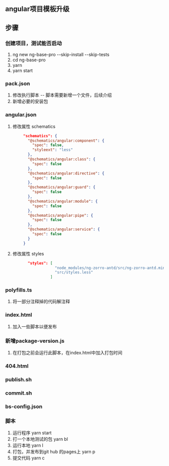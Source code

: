 ## angular项目模板升级

## 步骤
### 创建项目，测试能否启动
1. ng new ng-base-pro --skip-install --skip-tests
2. cd ng-base-pro
3. yarn
4. yarn start

### pack.json
1. 修改执行脚本 -- 脚本需要新增一个文件，后续介绍
2. 新增必要的安装包

### angular.json
1. 修改属性 schematics
```json
        "schematics": {
          "@schematics/angular:component": {
            "spec": false,
            "styleext": "less"
          },
          "@schematics/angular:class": {
            "spec": false
          },
          "@schematics/angular:directive": {
            "spec": false
          },
          "@schematics/angular:guard": {
            "spec": false
          },
          "@schematics/angular:module": {
            "spec": false
          },
          "@schematics/angular:pipe": {
            "spec": false
          },
          "@schematics/angular:service": {
            "spec": false
          }
        }
```
2. 修改属性 styles
```json
          "styles": [
                      "node_modules/ng-zorro-antd/src/ng-zorro-antd.min.css",
                      "src/styles.less"
                    ]
```
### polyfills.ts
1. 将一部分注释掉的代码解注释

### index.html
1. 加入一些脚本以便发布
### 新增package-version.js
1. 在打包之前会运行此脚本，在index.html中加入打包时间
### 404.html
### publish.sh
### commit.sh
### bs-config.json

### 脚本
1. 运行程序 yarn start
2. 打一个本地测试的包 yarn bl
3. 运行本地 yarn l
4. 打包，并发布到git hub 的pages上 yarn p
5. 提交代码 yarn c
